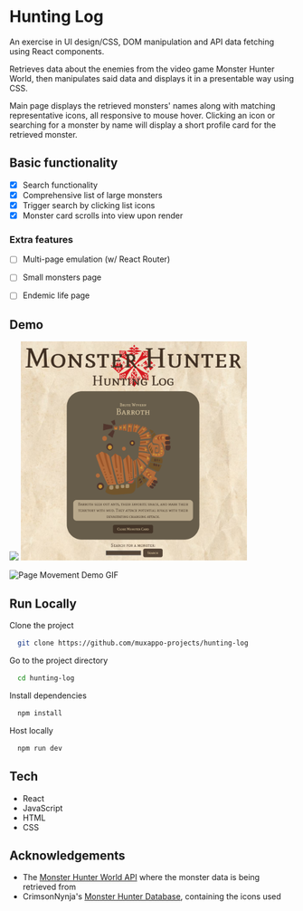 # Hunting Log

An exercise in UI design/CSS, DOM manipulation and API data fetching using React components.

Retrieves data about the enemies from the video game Monster Hunter World, then manipulates said data and displays it in a presentable way using CSS.

Main page displays the retrieved monsters' names along with matching representative icons, all responsive to mouse hover. Clicking an icon or searching for a monster by name will display a short profile card for the retrieved monster.


## Basic functionality

- [x]  Search functionality
- [x]  Comprehensive list of large monsters
- [x]  Trigger search by clicking list icons
- [x]  Monster card scrolls into view upon render

### Extra features

- [ ]  Multi-page emulation (w/ React Router)
- [ ]  Small monsters page
- [ ]  Endemic life page


## Demo

<img src="site/demo/main_page.png" width=500 />

<img src="site/demo/monster_card.png?raw=true" width=400 />

![Page Movement Demo GIF](site/demo/8316m8.gif?raw=true "Movement Demo")
## Run Locally

Clone the project

```bash
  git clone https://github.com/muxappo-projects/hunting-log
```

Go to the project directory

```bash
  cd hunting-log
```

Install dependencies

```bash
  npm install
```

Host locally

```bash
  npm run dev
```


## Tech

- React 
- JavaScript
- HTML
- CSS


## Acknowledgements

 - The [Monster Hunter World API](https://docs.mhw-db.com/) where the monster data is being retrieved from
 - CrimsonNynja's [Monster Hunter Database](https://github.com/CrimsonNynja/monster-hunter-DB), containing the icons used
